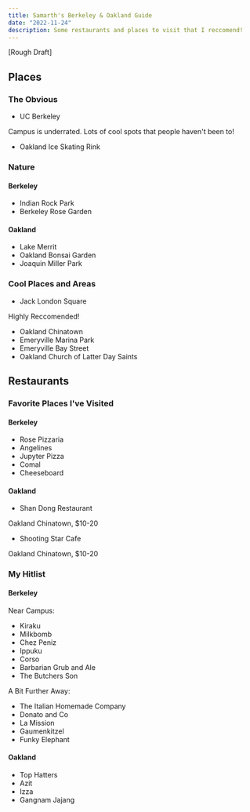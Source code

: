 ```yaml
---
title: Samarth's Berkeley & Oakland Guide
date: "2022-11-24"
description: Some restaurants and places to visit that I reccomend!
---
```


[Rough Draft]

## Places

### The Obvious

- UC Berkeley

Campus is underrated. Lots of cool spots that people haven't been to!

- Oakland Ice Skating Rink

### Nature

#### Berkeley

- Indian Rock Park
- Berkeley Rose Garden

#### Oakland

- Lake Merrit
- Oakland Bonsai Garden
- Joaquin Miller Park

### Cool Places and Areas

- Jack London Square

Highly Reccomended!

- Oakland Chinatown
- Emeryville Marina Park
- Emeryville Bay Street
- Oakland Church of Latter Day Saints

###

## Restaurants

### Favorite Places I've Visited

#### Berkeley

- Rose Pizzaria
- Angelines
- Jupyter Pizza
- Comal
- Cheeseboard

#### Oakland

- Shan Dong Restaurant

Oakland Chinatown, $10-20

- Shooting Star Cafe

Oakland Chinatown, $10-20

### My Hitlist

#### Berkeley

Near Campus:

- Kiraku
- Milkbomb
- Chez Peniz
- Ippuku
- Corso
- Barbarian Grub and Ale
- The Butchers Son

A Bit Further Away:

- The Italian Homemade Company
- Donato and Co
- La Mission
- Gaumenkitzel
- Funky Elephant

#### Oakland

- Top Hatters
- Azit
- Izza
- Gangnam Jajang

